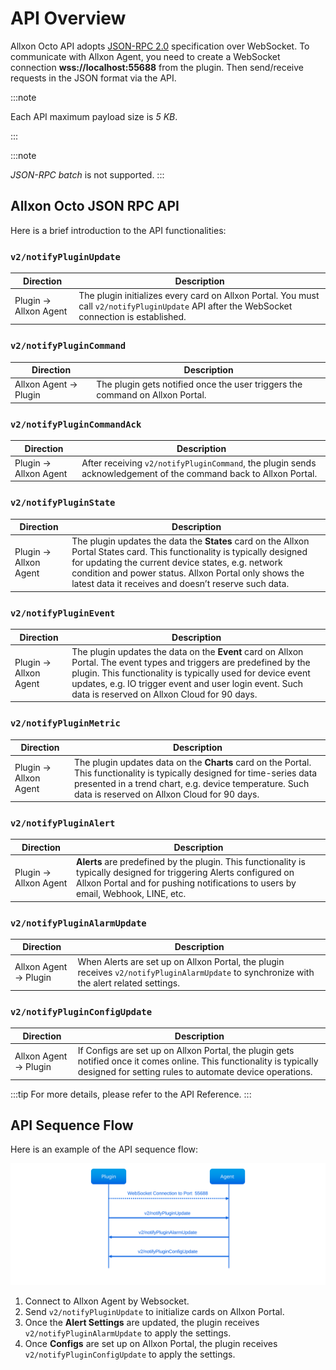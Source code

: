 # API Overview

Allxon Octo API adopts [JSON-RPC 2.0](https://www.jsonrpc.org/specification) specification over WebSocket. To communicate with Allxon Agent, you need to create a WebSocket connection **wss://localhost:55688** from the plugin. Then send/receive requests in the JSON format via the API.

:::note

Each API maximum payload size is _5 KB_.

:::

:::note

_JSON-RPC batch_ is not supported.
:::

## Allxon Octo JSON RPC API

Here is a brief introduction to the API functionalities:


### `v2/notifyPluginUpdate`

| Direction | Description |
| --- | --- |
| Plugin → Allxon Agent | The plugin initializes every card on Allxon Portal. You must call  `v2/notifyPluginUpdate` API after the WebSocket connection is established.|

### `v2/notifyPluginCommand`

| Direction | Description |
| --- | --- |
| Allxon Agent → Plugin | The plugin gets notified once the user triggers the command on Allxon Portal. |

### `v2/notifyPluginCommandAck`

| Direction | Description |
| --- | --- |
| Plugin → Allxon Agent | After receiving `v2/notifyPluginCommand`, the plugin sends acknowledgement of the command back to Allxon Portal. | 
    
### `v2/notifyPluginState`

| Direction | Description |
| --- | --- |
| Plugin → Allxon Agent | The plugin updates the data the **States** card on the Allxon Portal States card. This functionality is typically designed for updating the current device states, e.g. network condition and power status. Allxon Portal only shows the latest data it receives and doesn’t reserve such data. | 
    
### `v2/notifyPluginEvent`

| Direction | Description |
| --- | --- |
| Plugin → Allxon Agent | The plugin updates the data on the **Event** card on Allxon Portal. The event types and triggers are predefined by the plugin. This functionality is typically used for device event updates, e.g. IO trigger event and user login event. Such data is reserved on Allxon Cloud for 90 days. | 
    
### `v2/notifyPluginMetric`

| Direction | Description |
| --- | --- |
| Plugin → Allxon Agent | The plugin updates data on the **Charts** card on the Portal. This functionality is typically designed for time-series data presented in a trend chart, e.g. device temperature. Such data is reserved on Allxon Cloud for 90 days.| 
    
### `v2/notifyPluginAlert`

| Direction | Description |
| --- | --- |
| Plugin → Allxon Agent | **Alerts** are predefined by the plugin. This functionality is typically designed for triggering Alerts configured on Allxon Portal and for pushing notifications to users by email, Webhook, LINE, etc.| 

### `v2/notifyPluginAlarmUpdate`

| Direction | Description |
| --- | --- |
| Allxon Agent → Plugin | When Alerts are set up on Allxon Portal, the plugin receives `v2/notifyPluginAlarmUpdate` to synchronize with the alert related settings. | 

### `v2/notifyPluginConfigUpdate`

| Direction | Description |
| --- | --- |
| Allxon Agent → Plugin | If Configs are set up on Allxon Portal, the plugin gets notified once it comes online. This functionality is typically designed for setting rules to automate device operations. |

:::tip
For more details, please refer to the API Reference.
:::


## API Sequence Flow

Here is an example of the API sequence flow:

![sequence-diagram](../_img/sequence-diagram.svg)

1. Connect to Allxon Agent by Websocket.
2. Send `v2/notifyPluginUpdate` to initialize cards on Allxon Portal.
3. Once the **Alert Settings** are updated, the plugin receives `v2/notifyPluginAlarmUpdate` to apply the settings.
4. Once **Configs** are set up on Allxon Portal, the plugin receives `v2/notifyPluginConfigUpdate` to apply the settings.
